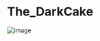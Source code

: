 # The_DarkCake

![image](https://user-images.githubusercontent.com/12513988/174430140-89ee0a37-8b61-4a90-bb2e-4fefc53a496d.png)
